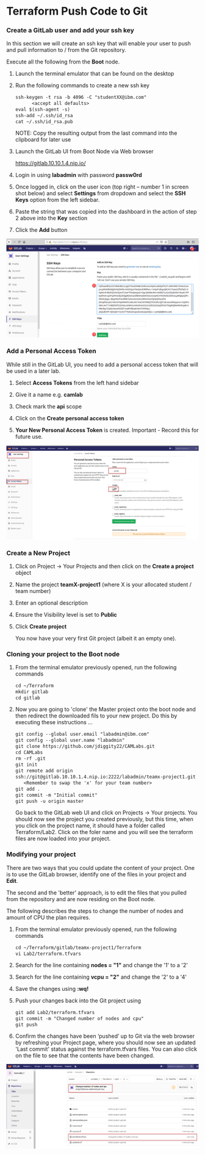 # Terraform Push Code to Git

### Create a GitLab user and add your ssh key 

In this section we will create an ssh key that will enable your user to push and pull information to / from the Git repository. 

Execute all the following from the **Boot** node.

1. Launch the terminal emulator that can be found on the desktop 

2. Run the following commands to create a new ssh key

   ```
   ssh-keygen -t rsa -b 4096 -C "studentXX@ibm.com"
         <accept all defaults>
   eval $(ssh-agent -s)
   ssh-add ~/.ssh/id_rsa
   cat ~/.ssh/id_rsa.pub
   ```

   NOTE: Copy the resulting output from the last command into the clipboard for later use

3. Launch the GitLab UI from Boot Node via Web browser 

   <https://gitlab.10.10.1.4.nip.io/>

4. Login in using **labadmin** with password **passw0rd**

5. Once logged in, click on the user icon (top right – number 1 in screen shot below) and select **Settings** from dropdown and select the **SSH Keys** option from the left sidebar.

6. Paste the string that was copied into the dashboard in the action of step 2 above into the **Key** section

7. Click the **Add** button

![img](../images/gitlab_add_ssh_key.png)
 
### Add a Personal Access Token
While still in the GitLab UI, you need to add a personal access token that will be used in a later lab.

1. Select **Access Tokens** from the left hand sidebar

2. Give it a name e.g. **camlab**

3. Check mark the **api** scope

4. Click on the **Create personal access token**

5. **Your New Personal Access Token** is created. Important - Record this for future use. 

![img](../images/LAB_2-3_D.png)

### Create a New Project

1. Click on Project -> Your Projects and then click on the **Create a project** object

2. Name the project **teamX-project1** (where X is your allocated student / team number)

3. Enter an optional description

4. Ensure the Visibility level is set to **Public**

5. Click **Create project**

   You now have your very first Git project (albeit it an empty one). 


### Cloning your project to the Boot node

1. From the terminal emulator previously opened, run the following commands

   ```
   cd ~/Terraform
   mkdir gitlab
   cd gitlab
   ```

2. Now you are going to 'clone' the Master project onto the boot node and then redirect the downloaded fils to your new project. Do this by executing these instructions ...

   ```
   git config --global user.email "labadmin@ibm.com"
   git config --global user.name "labadmin"
   git clone https://github.com/jdiggity22/CAMLabs.git
   cd CAMLabs
   rm -rf .git
   git init
   git remote add origin ssh://git@gitlab.10.10.1.4.nip.io:2222/labadmin/teamx-project1.git
      <Remember to swap the 'x' for your team number>
   git add .
   git commit -m "Initial commit"
   git push -u origin master
   ```

   Go back to the GitLab web UI and click on Projects -> Your projects. You should now see the project you created previously, but this time, when you click on the project name, it should have a folder called Terraform/Lab2. Click on the foler name and you will see the terraform files are now loaded into your project.
   
### Modifying your project

   There are two ways that you could update the content of your project. One is to use the GitLab browser, identify one of the files in your project and **Edit**.

   The second and the 'better' approach, is to edit the files that you pulled from the repository and are now residing on the Boot node.
   
   The following describes the steps to change the number of nodes and amount of CPU the plan requires.

1. From the terminal emulator previously opened, run the following commands

   ```
   cd ~/Terraform/gitlab/teamx-project1/Terraform
   vi Lab2/terraform.tfvars
   ```
2. Search for the line containing **nodes = "1"** and change the '1' to a '2'

3. Search for the line containing **vcpu = "2"** and change the '2' to a '4'

4. Save the changes using **:wq!**

5. Push your changes back into the Git project using 

   ```
   git add Lab2/terraform.tfvars
   git commit -m "Changed number of nodes and cpu"
   git push
   ```
6. Confirm the changes have been ‘pushed’ up to Git via the web browser by refreshing your Project page, where you should now see an updated 'Last commit' status against the terraform.tfvars files. You can also click on the file to see that the contents have been changed.

![img](../images/LAB_2-3_C.png)

